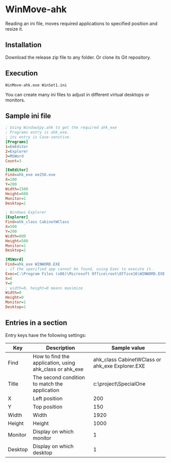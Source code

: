 # WinMove-ahk
Reading an ini file, moves required applications to specified position and resize it.

## Installation
Download the release zip file to any folder. Or clone its Git repository.

## Execution

```
WinMove-ahk.exe WinSet1.ini
```

You can create many ini files to adjust in different virtual desktops or monitors.

## Sample ini file
```ini
; Using WindowSpy.ahk to get the required ahk_exe
; Programs entry is ahk_exe.
; ini entry is Case-senstive.
[Programs]
1=EmEditor
2=Explorer
3=MSWord
Count=3

[EmEditor]
Find=ahk_exe ee256.exe
X=100
Y=200
Width=1500
Height=600
Monitor=1
Desktop=1

; Windows Explorer
[Explorer]
Find=ahk_class CabinetWClass
X=500
Y=200
Width=800
Height=500
Monitor=1
Desktop=2

[MSWord]
Find=ahk_exe WINWORD.EXE
; if the specified app cannot be found, using Exec to execute it.
Exec=C:\Program Files (x86)\Microsoft Office\root\Office16\WINWORD.EXE
X=0
Y=0
; width=0, height=0 means maximize
Width=0
Height=0
Monitor=1
Desktop=1
```

## Entries in a section

Entry keys have the following settings:

Key | Description | Sample value
--- | --- | ---
Find | How to find the application, using ahk_class or ahk_exe | ahk_class CabinetWClass or ahk_exe Explorer.EXE
Title | The second condition to match the application | c:\project\SpecialOne
X | Left position | 200
Y | Top position | 150
Width | Width | 1920
Height | Height | 1000
Monitor | Display on which monitor | 1
Desktop | Display on which desktop | 1
  
